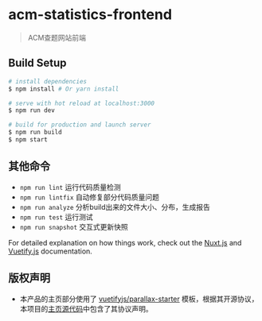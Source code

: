 # acm-statistics-frontend

> ACM查题网站前端

## Build Setup

``` bash
# install dependencies
$ npm install # Or yarn install

# serve with hot reload at localhost:3000
$ npm run dev

# build for production and launch server
$ npm run build
$ npm start
```

## 其他命令

- `npm run lint` 运行代码质量检测
- `npm run lintfix` 自动修复部分代码质量问题
- `npm run analyze` 分析build出来的文件大小、分布，生成报告
- `npm run test` 运行测试
- `npm run snapshot` 交互式更新快照

For detailed explanation on how things work, check out the [Nuxt.js](https://github.com/nuxt/nuxt.js) and [Vuetify.js](https://vuetifyjs.com/) documentation.

## 版权声明
- 本产品的主页部分使用了 [vuetifyjs/parallax-starter](https://github.com/vuetifyjs/parallax-starter) 模板，根据其开源协议，本项目的[主页源代码](./pages/index.vue)中包含了其协议声明。
